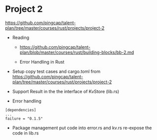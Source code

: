 # Project 2
https://github.com/pingcap/talent-plan/tree/master/courses/rust/projects/project-2


- Reading
  
  - https://github.com/pingcap/talent-plan/blob/master/courses/rust/building-blocks/bb-2.md

  - Error Handling in Rust
  

- Setup
copy test cases and cargo.toml from
https://github.com/pingcap/talent-plan/tree/master/courses/rust/projects/project-2


- Support Result<T> in the the interface of KvStore (lib.rs)


- Error handling
```
[dependencies]
...
failure = "0.1.5"
```


- Package management
put code into error.rs and kv.rs
re-expose the code in lib.rs
